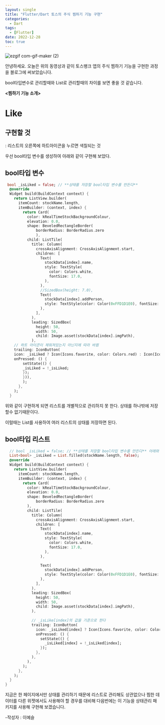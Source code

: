 ```yaml
---
layout: single
title: "Flutter/Dart 토스의 주식 찜하기 기능 구현"
categories:
  - Dart
tags:
  - [Flutter]
date: 2022-12-28
toc: true
---
```


![ezgif com-gif-maker (2)](https://user-images.githubusercontent.com/108365477/210831602-6f44342f-30a3-4f90-a9e6-d4f51e9fc5be.gif)

안녕하세요. 오늘은 위의 동영상과 같이 토스뱅크 앱의 주식 찜하기 기능을 구현한 과정을 블로그에 써보았습니다.<br/>

bool타입변수로 관리할때와 List로 관리할때의 차이를 보면 좋을 것 같습니다.<br/>

**<찜하기 기능 소개>**

# Like

##  구현할 것
: 리스트의 오른쪽에 하트아이콘을 누르면 색칠되는 것

우선 bool타입 변수를 생성하여 아래와 같이 구현해 보았다.

##  bool타입 변수
```dart
 bool _isLiked = false; // **상태를 저장할 bool타입 변수를 만든다**
  @override
  Widget build(BuildContext context) {
    return ListView.builder(
      itemCount: stockName.length,
      itemBuilder: (context, index) {
        return Card(
          color: kRealTimeStockBackgroundColour,
          elevation: 0.0, 
          shape: BeveledRectangleBorder(
              borderRadius: BorderRadius.zero 
              ),
          child: ListTile(
            title: Column(
              crossAxisAlignment: CrossAxisAlignment.start,
              children: [
                Text(
                  stockData[index].name,
                  style: TextStyle(
                    color: Colors.white,
                    fontSize: 17.0,
                  ),
                ),
                //SizedBox(height: 7.0),
                Text(
                  stockData[index].addPerson,
                  style: TextStyle(color: Color(0xFFD1D1E0), fontSize: 13.0),
                ),
              ],
            ),
            leading: SizedBox(
              height: 50,
              width: 50,
              child: Image.asset(stockData[index].imgPath),
            ),
    // 하트 아이콘이 채워져있는지 아닌지에 따라 바뀜
    trailing: IconButton(
    icon: _isLiked ? Icon(Icons.favorite, color: Colors.red) : Icon(Icons.favorite_border),
    onPressed: () {
        setState(() {
        _isLiked = !_isLiked;
        });
        })),
        );
      },
    );
  }
```


위와 같이 구현하게 되면 리스트를 개별적으로 관리하지 못 한다. 상태를 하나밖에 저장할수 없기때문이다.<br/>

이럴때는 List를 사용하여 여러 리스트의 상태를 저장하면 된다.

##  bool타입 리스트
```dart
  // bool _isLiked = false; // **상태를 저장할 bool타입 변수를 만든다** 아래와 같이 변경
  List<bool> _isLiked = List.filled(stockName.length, false); 
  @override
  Widget build(BuildContext context) {
    return ListView.builder(
      itemCount: stockName.length,
      itemBuilder: (context, index) {
        return Card(
          color: kRealTimeStockBackgroundColour,
          elevation: 0.0,
          shape: BeveledRectangleBorder(
              borderRadius: BorderRadius.zero
          ),
          child: ListTile(
            title: Column(
              crossAxisAlignment: CrossAxisAlignment.start,
              children: [
                Text(
                  stockData[index].name,
                  style: TextStyle(
                    color: Colors.white,
                    fontSize: 17.0,
                  ),
                ),

                Text(
                  stockData[index].addPerson,
                  style: TextStyle(color: Color(0xFFD1D1E0), fontSize: 13.0),
                ),
              ],
            ),
            leading: SizedBox(
              height: 50,
              width: 50,
              child: Image.asset(stockData[index].imgPath),
            ),
            
            // _isLike[index]의 값을 기준으로 한다
            trailing: IconButton(
              icon: _isLiked[index] ? Icon(Icons.favorite, color: Colors.red) : Icon(Icons.favorite_border),
              onPressed: () {
                setState(() {
                  _isLiked[index] = !_isLiked[index];
                });
              },
            ),
          ),
        );
      },
    );
  }
}

```

지금은 한 페이지에서만 상태를 관리하기 때문에 리스트로 관리해도 상관없으나
찜한 데이터를 다른 위젯에서도 사용해야 할 경우를 대비해 다음번에는 이 기능을 
상태관리 패키지를 사용해 구현해 보겠습니다.

-작성자 : 이예슬
